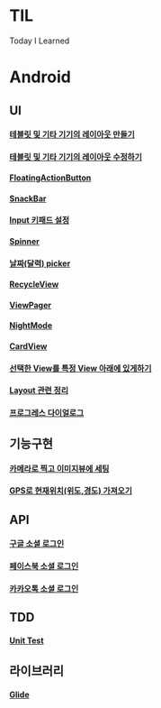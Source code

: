 # TIL
Today I Learned

# Android
## UI
#### [테블릿 및 기타 기기의 레이아웃 만들기](https://github.com/jkey20/TIL/blob/master/Android%20Developer%20Fundamentals%20Course/2020_02_03.md#%EA%B0%80%EB%A1%9C%EB%B0%A9%ED%96%A5%EC%9D%98-%EB%A0%88%EC%9D%B4%EC%95%84%EC%9B%83-%EB%B3%80%ED%98%95-%EB%A7%8C%EB%93%A4%EA%B8%B0)

#### [테블릿 및 기타 기기의 레이아웃 수정하기](https://github.com/jkey20/TIL/blob/master/Android%20Developer%20Fundamentals%20Course/2020_02_08.md#android-fundamentals-053-adaptive-layouts)

#### [FloatingActionButton](https://github.com/jkey20/TIL/blob/master/Android%20Developer%20Fundamentals%20Course/2020_02_07.md#floatingactionbutton-%EB%B3%80%EA%B2%BD)


#### [SnackBar](https://github.com/jkey20/TIL/blob/master/Android%20Developer%20Fundamentals%20Course/2020_02_07.md#snackbar)

#### [Input 키패드 설정](https://github.com/jkey20/TIL/blob/master/Android%20Developer%20Fundamentals%20Course/2020_02_07.md#android-fundamentals-042-input-controls)

#### [Spinner](https://github.com/jkey20/TIL/blob/master/Android%20Developer%20Fundamentals%20Course/2020_02_07.md#spinner-%EC%82%AC%EC%9A%A9)

#### [날짜(달력) picker](https://github.com/jkey20/TIL/blob/master/Android%20Developer%20Fundamentals%20Course/2020_02_07.md#android-fundamentals-043-menus-and-pickers)

#### [RecycleView](https://github.com/jkey20/TIL/blob/master/Android%20Developer%20Fundamentals%20Course/2020_02_07.md#recycleview)

#### [ViewPager](https://github.com/jkey20/TIL/blob/master/TogetherEatProject/2020_02_07.md#glide)

#### [NightMode](https://github.com/jkey20/TIL/blob/master/Android%20Developer%20Fundamentals%20Course/2020_02_08.md#night-mode)

#### [CardView](https://github.com/jkey20/TIL/blob/master/Android%20Developer%20Fundamentals%20Course/2020_02_08.md#cardview)

#### [선택한 View를 특정 View 아래에 있게하기](https://github.com/jkey20/TIL/blob/master/TogetherEatProject/2020_02_08.md#%EC%84%A0%ED%83%9D%ED%95%9C-view%EB%A5%BC-%ED%8A%B9%EC%A0%95-view-%EC%95%84%EB%9E%98%EC%97%90-%EC%9E%88%EA%B2%8C%ED%95%98%EA%B8%B0)

#### [Layout 관련 정리](https://github.com/jkey20/TIL/blob/master/TogetherEatProject/2020_02_14.md#layout-%EA%B4%80%EB%A0%A8-%EC%A0%95%EB%A6%AC)

#### [프로그레스 다이얼로그](https://github.com/jkey20/TIL/blob/master/TogetherEatProject/2020_02_14.md#layout-%EA%B4%80%EB%A0%A8-%EC%A0%95%EB%A6%AC)


## 기능구현
#### [카메라로 찍고 이미지뷰에 세팅](https://github.com/jkey20/TIL/blob/master/TogetherEatProject/2020_02_14.md#%EC%B9%B4%EB%A9%94%EB%9D%BC%EB%A1%9C-%EC%B0%8D%EA%B3%A0-%EC%9D%B4%EB%AF%B8%EC%A7%80%EB%B7%B0%EC%97%90-%EC%84%B8%ED%8C%85)

#### [GPS로 현재위치(위도,경도) 가져오기](https://github.com/jkey20/TIL/blob/master/TogetherEatProject/2020_02_14.md#%EC%B9%B4%EB%A9%94%EB%9D%BC%EB%A1%9C-%EC%B0%8D%EA%B3%A0-%EC%9D%B4%EB%AF%B8%EC%A7%80%EB%B7%B0%EC%97%90-%EC%84%B8%ED%8C%85)

## API
#### [구글 소셜 로그인](https://github.com/jkey20/TIL/blob/master/TogetherEatProject/2020_02_10.md#%EA%B5%AC%EA%B8%80-%EC%86%8C%EC%85%9C-%EB%A1%9C%EA%B7%B8%EC%9D%B8-%EA%B5%AC%ED%98%84)

#### [페이스북 소셜 로그인](https://github.com/jkey20/TIL/blob/master/TogetherEatProject/2020_02_10.md#%EA%B5%AC%EA%B8%80-%EC%86%8C%EC%85%9C-%EB%A1%9C%EA%B7%B8%EC%9D%B8-%EA%B5%AC%ED%98%84)

#### [카카오톡 소셜 로그인](https://github.com/jkey20/TIL/blob/master/TogetherEatProject/2020_02_11.md#%EC%B9%B4%EC%B9%B4%EC%98%A4%ED%86%A1-%EC%86%8C%EC%85%9C-%EB%A1%9C%EA%B7%B8%EC%9D%B8-%EA%B5%AC%ED%98%84)

## TDD
#### [Unit Test](https://github.com/jkey20/TIL/blob/master/Android%20Developer%20Fundamentals%20Course/2020_02_06.md#android-fundamentals-032-unit-tests)

## 라이브러리
#### [Glide](https://github.com/jkey20/TIL/blob/master/TogetherEatProject/2020_02_07.md#glide)
